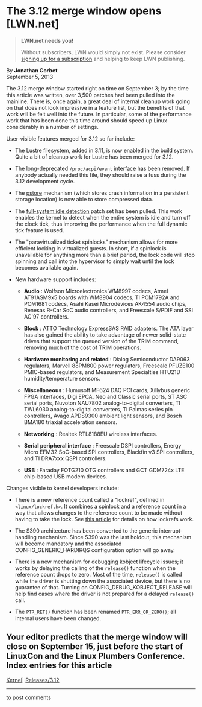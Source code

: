 # The 3.12 merge window opens [LWN.net]

> **LWN.net needs you!**
> 
> Without subscribers, LWN would simply not exist. Please consider [signing up for a subscription](/Promo/nst-nag2/subscribe) and helping to keep LWN publishing. 

By **Jonathan Corbet**  
September 5, 2013 

The 3.12 merge window started right on time on September 3; by the time this article was written, over 3,500 patches had been pulled into the mainline. There is, once again, a great deal of internal cleanup work going on that does not look impressive in a feature list, but the benefits of that work will be felt well into the future. In particular, some of the performance work that has been done this time around should speed up Linux considerably in a number of settings. 

User-visible features merged for 3.12 so far include: 

  * The Lustre filesystem, added in 3.11, is now enabled in the build system. Quite a bit of cleanup work for Lustre has been merged for 3.12. 

  * The long-deprecated `/proc/acpi/event` interface has been removed. If anybody actually needed this file, they should raise a fuss during the 3.12 development cycle. 

  * The [pstore](/Articles/434821/) mechanism (which stores crash information in a persistent storage location) is now able to store compressed data. 

  * The [full-system idle detection](/Articles/558284/) patch set has been pulled. This work enables the kernel to detect when the entire system is idle and turn off the clock tick, thus improving the performance when the full dynamic tick feature is used. 

  * The "paravirtualized ticket spinlocks" mechanism allows for more efficient locking in virtualized guests. In short, if a spinlock is unavailable for anything more than a brief period, the lock code will stop spinning and call into the hypervisor to simply wait until the lock becomes available again. 

  * New hardware support includes: 

    * **Audio** : Wolfson Microelectronics WM8997 codecs, Atmel AT91ASM9x5 boards with WM8904 codecs, TI PCM1792A and PCM1681 codecs, Asahi Kasei Microdevices AK4554 audio chips, Renesas R-Car SoC audio controllers, and Freescale S/PDIF and SSI AC'97 controllers. 

    * **Block** : ATTO Technology ExpressSAS RAID adapters. The ATA layer has also gained the ability to take advantage of newer solid-state drives that support the queued version of the TRIM command, removing much of the cost of TRIM operations. 

    * **Hardware monitoring and related** : Dialog Semiconductor DA9063 regulators, Marvell 88PM800 power regulators, Freescale PFUZE100 PMIC-based regulators, and Measurement Specialties HTU21D humidity/temperature sensors. 

    * **Miscellaneous** : Humusoft MF624 DAQ PCI cards, Xillybus generic FPGA interfaces, Digi EPCA, Neo and Classic serial ports, ST ASC serial ports, Nuvoton NAU7802 analog-to-digital converters, TI TWL6030 analog-to-digital converters, TI Palmas series pin controllers, Avago APDS9300 ambient light sensors, and Bosch BMA180 triaxial acceleration sensors. 

    * **Networking** : Realtek RTL8188EU wireless interfaces. 

    * **Serial peripheral interface** : Freescale DSPI controllers, Energy Micro EFM32 SoC-based SPI controllers, Blackfin v3 SPI controllers, and TI DRA7xxx QSPI controllers. 

    * **USB** : Faraday FOTG210 OTG controllers and GCT GDM724x LTE chip-based USB modem devices. 




Changes visible to kernel developers include: 

  * There is a new reference count called a "lockref", defined in `<linux/lockref.h>`. It combines a spinlock and a reference count in a way that allows changes to the reference count to be made without having to take the lock. See [this article](/Articles/565734/) for details on how lockrefs work. 

  * The S390 architecture has been converted to the generic interrupt-handling mechanism. Since S390 was the last holdout, this mechanism will become mandatory and the associated CONFIG_GENERIC_HARDIRQS configuration option will go away. 

  * There is a new mechanism for debugging kobject lifecycle issues; it works by delaying the calling of the `release()` function when the reference count drops to zero. Most of the time, `release()` is called while the driver is shutting down the associated device, but there is no guarantee of that. Turning on CONFIG_DEBUG_KOBJECT_RELEASE will help find cases where the driver is not prepared for a delayed `release()` call. 

  * The `PTR_RET()` function has been renamed `PTR_ERR_OR_ZERO()`; all internal users have been changed. 




Your editor predicts that the merge window will close on September 15, just before the start of LinuxCon and the Linux Plumbers Conference.  
Index entries for this article  
---  
[Kernel](/Kernel/Index)| [Releases/3.12](/Kernel/Index#Releases-3.12)  
  


* * *

to post comments 
